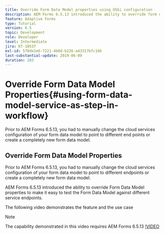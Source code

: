 ```yaml
---
title: Override Form Data Model properties using OSGi configuration
description: AEM Forms 6.5.13 introduced the ability to override form data model properties to make it easier to test one form data model against different endpoints.
feature: Adaptive Forms
type: Tutorial
version: 6.5
topic: Development
role: Developer
level: Intermediate
jira: KT-10537
exl-id: 570de1e6-7221-4b8d-b226-a43317bfc166
last-substantial-update: 2019-06-09
duration: 283
---
```

# Override Form Data Model Properties{#using-form-data-model-service-as-step-in-workflow}

Prior to AEM Forms 6.5.13, you had to manually change the cloud services configuration of your form data model to point to different end points or create a completely new form data model.

## Override Form Data Model Properties

Prior to AEM Forms 6.5.13, you had to manually change the cloud services configuration of your form data model to point to different endpoints or create a completely new form data model.

AEM Forms 6.5.13 introduced the ability to override Form Data Model properties to make it easy to test the Form Data Model against different service endpoints.

The following video demonstrates the feature and the use case

>[!NOTE]
>The capability demonstrated in this video requires AEM Forms 6.5.13
>[!VIDEO](https://video.tv.adobe.com/v/343762?quality=12&learn=on)
